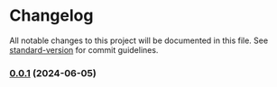 # Changelog

All notable changes to this project will be documented in this file. See [standard-version](https://github.com/conventional-changelog/standard-version) for commit guidelines.

### [0.0.1](https://github.com/hyc6446/base_template/compare/v0.0.2...v0.0.1) (2024-06-05)
